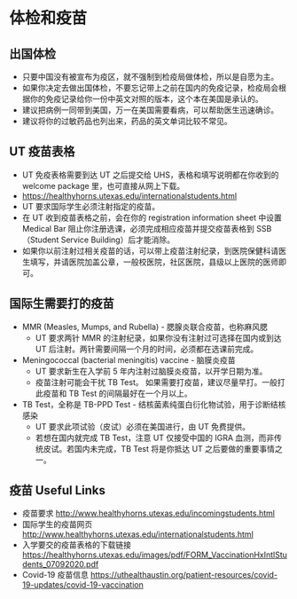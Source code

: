 # 体检和疫苗

## 出国体检

- 只要中国没有被宣布为疫区，就不强制到检疫局做体检，所以是自愿为主。
- 如果你决定去做出国体检，不要忘记带上之前在国内的免疫记录，检疫局会根据你的免疫记录给你一份中英文对照的版本，这个本在美国是承认的。
- 建议把病例一同带到美国，万一在美国需要看病，可以帮助医生迅速确诊。
- 建议将你的过敏药品也列出来，药品的英文单词比较不常见。

## UT 疫苗表格

- UT 免疫表格需要到达 UT 之后提交给 UHS，表格和填写说明都在你收到的 welcome package 里，也可直接从网上下载。
- https://healthyhorns.utexas.edu/internationalstudents.html
- UT 要求国际学生必须注射指定的疫苗。
- 在 UT 收到疫苗表格之前，会在你的 registration information sheet 中设置 Medical Bar 阻止你注册选课，必须完成相应疫苗并提交疫苗表格到 SSB（Student Service Building）后才能消除。
- 如果你以前注射过相关疫苗的话，可以带上疫苗注射纪录，到医院保健科请医生填写，并请医院加盖公章，一般校医院，社区医院，县级以上医院的医师即可。

## 国际生需要打的疫苗

- MMR (Measles, Mumps, and Rubella) - 腮腺炎联合疫苗，也称麻风腮
  - UT 要求两针 MMR 的注射纪录，如果你没有注射过可选择在国内或到达 UT 后注射。两针需要间隔一个月的时间，必须都在选课前完成。
- Meningococcal (bacterial meningitis) vaccine - 脑膜炎疫苗
  - UT 要求新生在入学前 5 年内注射过脑膜炎疫苗，以开学日期为准。
  - 疫苗注射可能会干扰 TB Test。 如果需要打疫苗，建议尽量早打。一般打此疫苗和 TB Test 的间隔最好在一个月以上。
- TB Test，全称是 TB-PPD Test - 结核菌素纯蛋白衍化物试验，用于诊断结核感染
  - UT 要求此项试验（皮试）必须在美国进行，由 UT 免费提供。
  - 若想在国内就完成 TB Test，注意 UT 仅接受中国的 IGRA 血测，而非传统皮试。若国内未完成，TB Test 将是你抵达 UT 之后要做的重要事情之一。

## 疫苗 Useful Links

- 疫苗要求
  http://www.healthyhorns.utexas.edu/incomingstudents.html
- 国际学生的疫苗网页
  http://www.healthyhorns.utexas.edu/internationalstudents.html
- 入学要交的疫苗表格的下载链接 https://healthyhorns.utexas.edu/images/pdf/FORM_VaccinationHxIntlStudents_07092020.pdf
- Covid-19 疫苗信息 https://uthealthaustin.org/patient-resources/covid-19-updates/covid-19-vaccination
